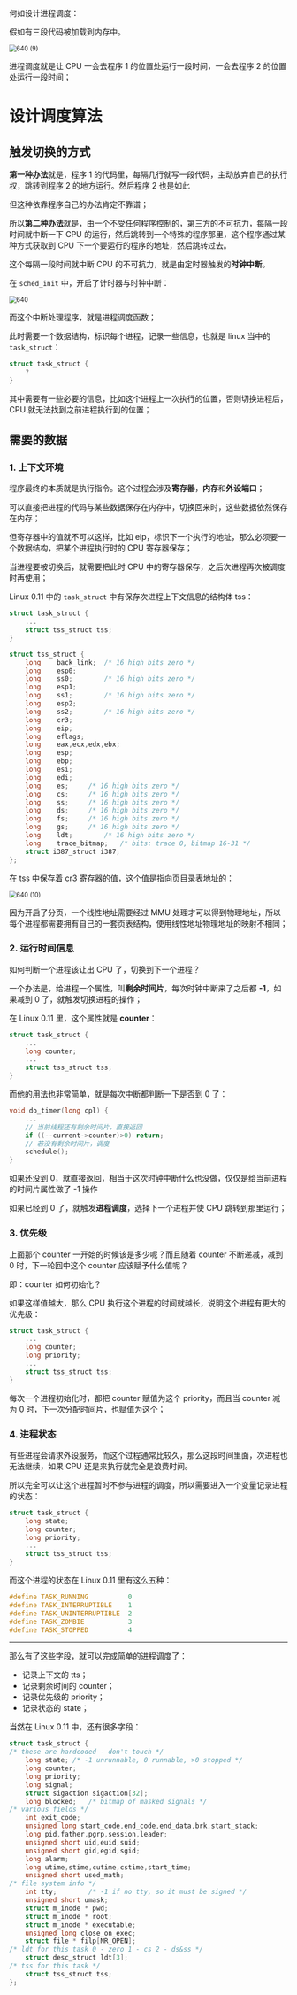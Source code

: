 何如设计进程调度：

假如有三段代码被加载到内存中。

<img src="./pics/24-设计调度算法.assets/640 (9).png" alt="640 (9)" style="zoom:80%;" />

进程调度就是让 CPU 一会去程序 1 的位置处运行一段时间，一会去程序 2 的位置处运行一段时间；



# 设计调度算法

## 触发切换的方式

**第一种办法**就是，程序 1 的代码里，每隔几行就写一段代码，主动放弃自己的执行权，跳转到程序 2 的地方运行。然后程序 2 也是如此

但这种依靠程序自己的办法肯定不靠谱；

所以**第二种办法**就是，由一个不受任何程序控制的，第三方的不可抗力，每隔一段时间就中断一下 CPU 的运行，然后跳转到一个特殊的程序那里，这个程序通过某种方式获取到 CPU 下一个要运行的程序的地址，然后跳转过去。

这个每隔一段时间就中断 CPU 的不可抗力，就是由定时器触发的**时钟中断**。

在 `sched_init` 中，开启了计时器与时钟中断：

<img src="./pics/24-设计调度算法.assets/640.gif" alt="640" style="zoom:80%;" />

而这个中断处理程序，就是进程调度函数；

此时需要一个数据结构，标识每个进程，记录一些信息，也就是 linux 当中的 `task_struct`：

````c
struct task_struct {
    ?
} 
````

其中需要有一些必要的信息，比如这个进程上一次执行的位置，否则切换进程后，CPU 就无法找到之前进程执行到的位置；



## 需要的数据

### 1. 上下文环境

程序最终的本质就是执行指令。这个过程会涉及**寄存器**，**内存**和**外设端口**；

可以直接把进程的代码与某些数据保存在内存中，切换回来时，这些数据依然保存在内存；

但寄存器中的值就不可以这样，比如 eip，标识下一个执行的地址，那么必须要一个数据结构，把某个进程执行时的 CPU 寄存器保存；

当进程要被切换后，就需要把此时 CPU 中的寄存器保存，之后次进程再次被调度时再使用；

Linux 0.11 中的 `task_struct` 中有保存次进程上下文信息的结构体 tss：

````c
struct task_struct {
    ...
    struct tss_struct tss;
}

struct tss_struct {
    long    back_link;  /* 16 high bits zero */
    long    esp0;
    long    ss0;        /* 16 high bits zero */
    long    esp1;
    long    ss1;        /* 16 high bits zero */
    long    esp2;
    long    ss2;        /* 16 high bits zero */
    long    cr3;
    long    eip;
    long    eflags;
    long    eax,ecx,edx,ebx;
    long    esp;
    long    ebp;
    long    esi;
    long    edi;
    long    es;     /* 16 high bits zero */
    long    cs;     /* 16 high bits zero */
    long    ss;     /* 16 high bits zero */
    long    ds;     /* 16 high bits zero */
    long    fs;     /* 16 high bits zero */
    long    gs;     /* 16 high bits zero */
    long    ldt;        /* 16 high bits zero */
    long    trace_bitmap;   /* bits: trace 0, bitmap 16-31 */
    struct i387_struct i387;
};
````

在 tss 中保存着 cr3 寄存器的值，这个值是指向页目录表地址的：

<img src="./pics/24-设计调度算法.assets/640 (10).png" alt="640 (10)" style="zoom:80%;" />

因为开启了分页，一个线性地址需要经过 MMU 处理才可以得到物理地址，所以每个进程都需要拥有自己的一套页表结构，使用线性地址物理地址的映射不相同；

### 2. 运行时间信息

如何判断一个进程该让出 CPU 了，切换到下一个进程？

一个办法是，给进程一个属性，叫**剩余时间片**，每次时钟中断来了之后都 **-1**，如果减到 0 了，就触发切换进程的操作；

在 Linux 0.11 里，这个属性就是 **counter**：

````c
struct task_struct {
    ...
    long counter;
    ...
    struct tss_struct tss;
}
````

而他的用法也非常简单，就是每次中断都判断一下是否到 0 了：

````c
void do_timer(long cpl) {
    ...
    // 当前线程还有剩余时间片，直接返回
    if ((--current->counter)>0) return;
    // 若没有剩余时间片，调度
    schedule();
}
````

如果还没到 0，就直接返回，相当于这次时钟中断什么也没做，仅仅是给当前进程的时间片属性做了 -1 操作

如果已经到 0 了，就触发**进程调度**，选择下一个进程并使 CPU 跳转到那里运行；

### 3. 优先级

上面那个 counter 一开始的时候该是多少呢？而且随着 counter 不断递减，减到 0 时，下一轮回中这个 counter 应该赋予什么值呢？

即：counter 如何初始化？

如果这样值越大，那么 CPU 执行这个进程的时间就越长，说明这个进程有更大的优先级：

````c
struct task_struct {
    ...
    long counter;
    long priority;
    ...
    struct tss_struct tss;
}
````

每次一个进程初始化时，都把 counter 赋值为这个 priority，而且当 counter 减为 0 时，下一次分配时间片，也赋值为这个；

### 4. 进程状态

有些进程会请求外设服务，而这个过程通常比较久，那么这段时间里面，次进程也无法继续，如果 CPU 还是来执行就完全是浪费时间。

所以完全可以让这个进程暂时不参与进程的调度，所以需要进入一个变量记录进程的状态：

````c
struct task_struct {
    long state;
    long counter;
    long priority;
    ...
    struct tss_struct tss;
}
````

而这个进程的状态在 Linux 0.11 里有这么五种：

````c
#define TASK_RUNNING          0
#define TASK_INTERRUPTIBLE    1
#define TASK_UNINTERRUPTIBLE  2
#define TASK_ZOMBIE           3
#define TASK_STOPPED          4
````

---

那么有了这些字段，就可以完成简单的进程调度了：

- 记录上下文的 tts；
- 记录剩余时间的 counter；
- 记录优先级的 priority；
- 记录状态的 state；

当然在 Linux 0.11 中，还有很多字段：

````c
struct task_struct {
/* these are hardcoded - don't touch */
    long state; /* -1 unrunnable, 0 runnable, >0 stopped */
    long counter;
    long priority;
    long signal;
    struct sigaction sigaction[32];
    long blocked;   /* bitmap of masked signals */
/* various fields */
    int exit_code;
    unsigned long start_code,end_code,end_data,brk,start_stack;
    long pid,father,pgrp,session,leader;
    unsigned short uid,euid,suid;
    unsigned short gid,egid,sgid;
    long alarm;
    long utime,stime,cutime,cstime,start_time;
    unsigned short used_math;
/* file system info */
    int tty;        /* -1 if no tty, so it must be signed */
    unsigned short umask;
    struct m_inode * pwd;
    struct m_inode * root;
    struct m_inode * executable;
    unsigned long close_on_exec;
    struct file * filp[NR_OPEN];
/* ldt for this task 0 - zero 1 - cs 2 - ds&ss */
    struct desc_struct ldt[3];
/* tss for this task */
    struct tss_struct tss;
};
````

